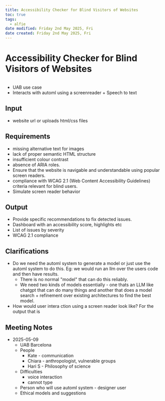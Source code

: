 ```yaml
---
title: Accessibility Checker for Blind Visitors of Websites
toc: true
tags:
  - alfie
date modified: Friday 2nd May 2025, Fri
date created: Friday 2nd May 2025, Fri
---
```


# Accessibility Checker for Blind Visitors of Websites
```toc
```
- UAB use case
- Interacts with automl using a screenreader + Speech to text
## Input
- website url or uploads html/css files
## Requirements
- missing alternative text for images
- lack of proper semantic HTML structure
- insufficient colour contrast
- absence of ARIA roles.
- Ensure that the website is navigable and understandable using popular screen readers.
- compliance with WCAG 2.1 (Web Content Accessibility Guidelines) criteria relevant for blind users.
- Simulate screen reader behavior
## Output
- Provide specific recommendations to fix detected issues.
- Dashboard with an accessibility score, highlights etc
- List of issues by severity
- WCAG 2.1 compliance
## Clarifications
- Do we need the automl system to generate a model or just use the automl system to do this. Eg: we would run an llm over the users code and then have results. 
	- There is no normal "model" that can do this reliably.
	- We need two kinds of models essentially - one thats an LLM like chatgpt that can do many things and another that does a model search + refinement over existing architectures to find the best model. 
- How would user intera ction using a screen reader look like? For the output that is

## Meeting Notes
- 2025-05-09
	- UAB Barcelona
	- People
		- Kate - communication
		- Chiara - anthropologist, vulnerable groups
		- Hari S - Philosophy of science 
	- Difficulties
		- voice interaction
		- cannot type
	- Person who will use automl system - designer user
	- Ethical models and suggestions